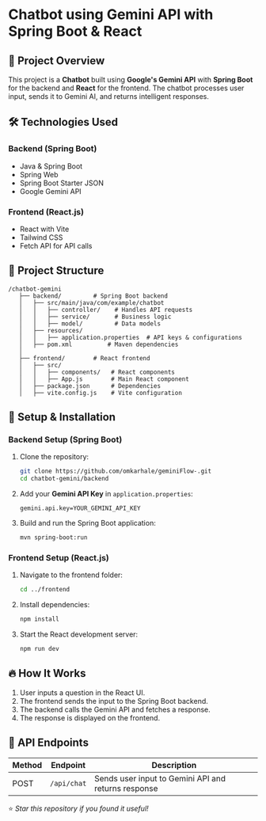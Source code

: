 # Chatbot using Gemini API with Spring Boot & React

## 📌 Project Overview
This project is a **Chatbot** built using **Google's Gemini API** with **Spring Boot** for the backend and **React** for the frontend. The chatbot processes user input, sends it to Gemini AI, and returns intelligent responses.

## 🛠️ Technologies Used
### **Backend (Spring Boot)**
- Java & Spring Boot
- Spring Web
- Spring Boot Starter JSON
- Google Gemini API

### **Frontend (React.js)**
- React with Vite
- Tailwind CSS
- Fetch API for API calls

## 📂 Project Structure
```
/chatbot-gemini
   ├── backend/         # Spring Boot backend
   │   ├── src/main/java/com/example/chatbot
   │   │   ├── controller/    # Handles API requests
   │   │   ├── service/       # Business logic
   │   │   ├── model/         # Data models
   │   ├── resources/
   │   │   ├── application.properties  # API keys & configurations
   │   ├── pom.xml          # Maven dependencies
   │
   ├── frontend/        # React frontend
   │   ├── src/
   │   │   ├── components/   # React components
   │   │   ├── App.js        # Main React component
   │   ├── package.json      # Dependencies
   │   ├── vite.config.js    # Vite configuration
```

## 🚀 Setup & Installation

### **Backend Setup (Spring Boot)**
1. Clone the repository:
   ```bash
   git clone https://github.com/omkarhale/geminiFlow-.git
   cd chatbot-gemini/backend
   ```
2. Add your **Gemini API Key** in `application.properties`:
   ```properties
   gemini.api.key=YOUR_GEMINI_API_KEY
   ```
3. Build and run the Spring Boot application:
   ```bash
   mvn spring-boot:run
   ```

### **Frontend Setup (React.js)**
1. Navigate to the frontend folder:
   ```bash
   cd ../frontend
   ```
2. Install dependencies:
   ```bash
   npm install
   ```
3. Start the React development server:
   ```bash
   npm run dev
   ```

## 🔥 How It Works
1. User inputs a question in the React UI.
2. The frontend sends the input to the Spring Boot backend.
3. The backend calls the Gemini API and fetches a response.
4. The response is displayed on the frontend.

## 📌 API Endpoints
| Method | Endpoint          | Description |
|--------|------------------|-------------|
| POST   | `/api/chat`       | Sends user input to Gemini API and returns response |

⭐ *Star this repository if you found it useful!*

